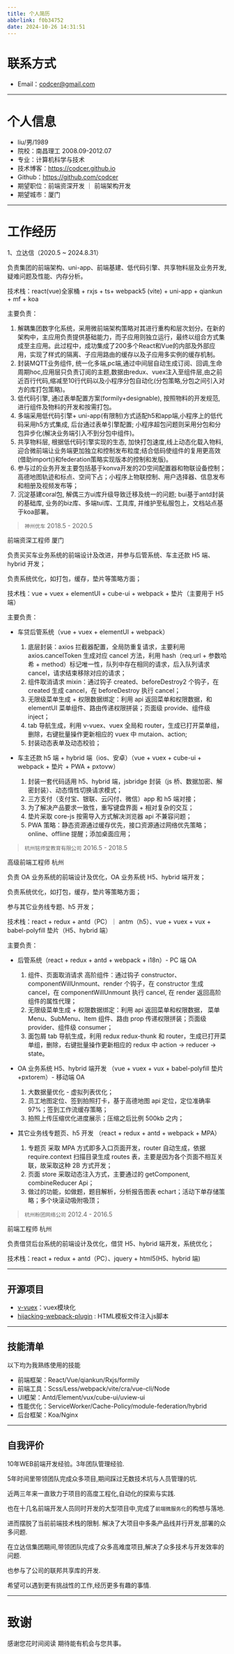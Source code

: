 ```yaml
---
title: 个人简历
abbrlink: f0b34752
date: 2024-10-26 14:31:51
---
```


# 联系方式

- Email：codcer@gmail.com

---

# 个人信息

 - liu/男/1989
 - 院校：南昌理工 2008.09-2012.07 
 - 专业：计算机科学与技术
 - 技术博客：https://codcer.github.io
 - Github：https://github.com/codcer
 - 期望职位：前端资深开发 ｜ 前端架构开发
 - 期望城市：厦门

---

# 工作经历

1、立达信（2020.5 ~ 2024.8.31）

负责集团的前端架构、uni-app、前端基建、低代码引擎、共享物料层及业务开发, 疑难问题及性能、内存分析。

技术栈：react(vue)全家桶 + rxjs + ts+ webpack5 (vite) + uni-app + qiankun + mf + koa

主要负责：
  1. 解耦集团数字化系统，采用微前端架构策略对其进行重构和层次划分。在新的架构中，主应用负责提供基础能力，而子应用则独立运行，最终以组合方式集成至主应用。此过程中，成功集成了200多个React和Vue的内部及外部应用，实现了样式的隔离、子应用路由的缓存以及子应用多实例的缓存机制。
  2. 封装MQTT业务组件, 统一化多端,pc端,通过中间层自动生成订阅、回调,生命周期hoc,应用层只负责订阅的主题,数据由redux、vuex注入至组件层,由之前近百行代码,缩减至10行代码以及小程序分包自动化(分包策略,分包之间引入对方的库打包策略)。
  3. 低代码引擎, 通过表单配置方案(formily+designable), 按照物料的开发规范, 进行组件及物料的开发和按需打包。
  4. 多端采用低代码引擎+ uni-app(有限制)方式适配h5和app端,小程序上的低代码采用h5方式集成, 后台通过表单引擎配置; 小程序超包问题则采用分包和分包异步化(解决业务端引入不到分包中组件)。
  5. 共享物料层, 根据低代码引擎实现的生态, 加快打包速度,线上动态化载入物料,迎合微前端让业务端更加独立和控制发布粒度;结合低码使组件的复用更高效(借助import()和federation策略实现版本的控制和发版)。
  6. 参与过的业务开发主要包括基于konva开发的2D空间配置器和物联设备控制；高德地图轨迹和标点、空间下占；小程序上物联控制、用户选择器、信息发布和相册及视频发布等；
  7. 沉淀基建coral包, 解偶三方ui库升级导致迁移及统一的问题;
  bui基于antd封装的基础库, 业务的biz库、多端tui库、工具库, 并维护至私服包上，文档站点基于koa部署。

> `神州优车` 2018.5 - 2020.5

前端资深工程师 厦门

负责买买车业务系统的前端设计及改进，并参与后管系统、车主还款 H5 端、hybrid 开发；

负责系统优化，如打包，缓存，垫片等策略方面；

技术栈：vue + vuex + elementUI + cube-ui + webpack + 垫片（主要用于 H5 端）

主要负责：

- 车贷后管系统（vue + vuex + elementUI + webpack）

  1. 底层封装：axios 拦截器配置，全局防重复请求，主要利用 axios.cancelToken 生成对应 cancel 方法，利用 hash（req.url + 参数哈希 + method）标记唯一性，队列中存在相同的请求，后入队列请求 cancel，请求结束移除对应的请求；
  2. 组件取消请求 mixin：通过钩子 created、beforeDestroy2 个钩子，在 created 生成 cancel，在 beforeDestroy 执行 cancel；
  3. 无限级菜单生成 + 权限数据绑定：利用 api 返回菜单和权限数据，和 elementUI 菜单组件、路由传递权限拼装；页面级 provide、组件级 inject；
  4. tab 导航生成，利用 v-vuex、vuex 全局和 router，生成已打开菜单组，删除，右键批量操作更新相应的 vuex 中 mutaion、action;
  5. 封装动态表单及动态校验；

- 车主还款 h5 端 + hybrid 端（ios、安卓）（vue + vuex + cube-ui + webpack + 垫片 + PWA + pxtovw）

  1. 封装一套代码适用 h5、hybrid 端，jsbridge 封装（js 桥、数据加密、解密封装）、动态惰性切换请求模式；
  2. 三方支付（支付宝、银联、云闪付、微信）app 和 h5 端对接；
  3. 为了解决产品要求一致性，重写键盘界面 + 相对复杂的交互；
  4. 垫片采取 core-js 按需导入方式解决浏览器 api 不兼容问题；
  5. PWA 策略：静态资源通过缓存优先，接口资源通过网络优先策略；online、offline 提醒；添加桌面应用；

> `杭州铭师堂教育有限公司` 2016.5 - 2018.5

高级前端工程师 杭州

负责 OA 业务系统的前端设计及优化，OA 业务系统 H5、hybrid 端开发；

负责系统优化，如打包，缓存，垫片等策略方面；

参与其它业务线专题、h5 开发；

技术栈：react + redux + antd（PC）｜ antm（h5）、vue + vuex + vux + babel-polyfill 垫片（H5、hybrid 端）

主要负责：

- 后管系统（react + redux + antd + webpack + i18n）- PC 端 OA

  1. 组件、页面取消请求 高阶组件：通过钩子 constructor、componentWillUnmount、render 个钩子，在 constructor 生成 cancel，在 componentWillUnmount 执行 cancel, 在 render 返回高阶组件的属性代理；
  2. 无限级菜单生成 + 权限数据绑定：利用 api 返回菜单和权限数据， 菜单 Menu、SubMenu、Item 组件、路由 prop 传递权限拼装；页面级 provider、组件级 consumer；
  3. 面包屑 tab 导航生成，利用 redux redux-thunk 和 router，生成已打开菜单组，删除，右键批量操作更新相应的 redux 中 action -> reducer -> state。

- OA 业务系统 H5、hybrid 端开发 （vue + vuex + vux + babel-polyfill 垫片+pxtorem）- 移动端 OA

  1. 大数据量优化 - 虚拟列表优化；
  2. 员工地图定位、签到拍照打卡，基于高德地图 api 定位，定位准确率 97%；签到工作流缓存策略；
  3. 拍照上传压缩优化进度展示；压缩之后比例 500kb 之内；

- 其它业务线专题页、h5 开发 （react + redux + antd + webpack + MPA）
  1. 专题页 采取 MPA 方式即多入口页面开发，router 自动生成，依据 require.context 扫描目录生成 routes 表，主要是因为各个页面不相互关联，故采取这种 2B 方式开发；
  2. 页面 store 采取动态注入方式，主要通过的 getComponent, combineReducer Api；
  3. 做过的功能，如做题，题目解析，分析报告图表 echart；活动下单存储策略；多个块滚动吸附吸顶；

> `杭州粉团网络公司` 2012.4 - 2016.5

前端工程师 杭州

负责借贷后台系统的前端设计及优化，借贷 H5、hybrid 端开发，系统优化；

技术栈：react + redux + antd（PC）、jquery + html5(H5、hybrid 端)

---
## 开源项目

 - [v-vuex](https://github.com/codcer/v-vuex)：vuex模块化
 - [hijacking-webpack-plugin](https://github.com/codcer/hijacking-webpack-plugin) : HTML模板文件注入js脚本

---
## 技能清单
以下均为我熟练使用的技能

- 前端框架：React/Vue/qiankun/Rxjs/formily
- 前端工具：Scss/Less/webpack/vite/cra/vue-cli/Node
- UI框架：Antd/Element/vux/cube-ui/uview-ui
- 性能优化：ServiceWorker/Cache-Policy/module-federation/hybrid
- 后台框架：Koa/Nginx

---
## 自我评价

10年WEB前端开发经验。3年团队管理经验.

5年时间里带领团队完成众多项目,期间踩过无数技术坑与人员管理的坑.

近两三年来一直致力于项目的高度工程化,自动化的探索与实践.

也在十几名前端开发人员同时开发的大型项目中,完成了`前端微服务化`的构想与落地.

进而摆脱了当前前端技术栈的限制. 解决了大项目中多条产品线并行开发,部署的众多问题.

在立达信集团期间,带领团队完成了众多高难度项目,解决了众多技术与开发效率的问题.

也参与了公司的联邦共享库的开发.

希望可以遇到更有挑战性的工作,经历更多有趣的事情.

---

# 致谢
感谢您花时间阅读
期待能有机会与您共事。